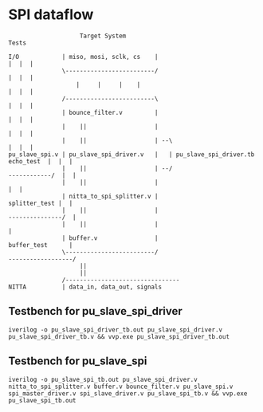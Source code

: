 # SPI dataflow

```
                    Target System                                                       Tests
                                                                                            
I/O            | miso, mosi, sclk, cs    |                                             |  |  |
               \-------------------------/                                             |  |  |
                   |     |     |    |                                                  |  |  |
               /-------------------------\                                             |  |  |
               | bounce_filter.v         |                                             |  |  |
               |    ||                   |                                             |  |  |
               |    ||                   | --\                                         |  |  |
pu_slave_spi.v | pu_slave_spi_driver.v   |   | pu_slave_spi_driver.tb       echo_test  |  |  |
               |    ||                   | --/                             ------------/  |  |
               |    ||                   |                                                |  |
               | nitta_to_spi_splitter.v |                                  splitter_test |  |
               |    ||                   |                                 ---------------/  |
               |    ||                   |                                                   |
               | buffer.v                |                                  buffer_test      |
               \-------------------------/                                 ------------------/
                    ||
                    ||
               /--------------------------------
NITTA          | data_in, data_out, signals
```

## Testbench for pu_slave_spi_driver
`iverilog -o pu_slave_spi_driver_tb.out pu_slave_spi_driver.v pu_slave_spi_driver_tb.v && vvp.exe pu_slave_spi_driver_tb.out`

## Testbench for pu_slave_spi
`iverilog -o pu_slave_spi_tb.out pu_slave_spi_driver.v nitta_to_spi_splitter.v buffer.v bounce_filter.v pu_slave_spi.v spi_master_driver.v spi_slave_driver.v pu_slave_spi_tb.v && vvp.exe pu_slave_spi_tb.out`
